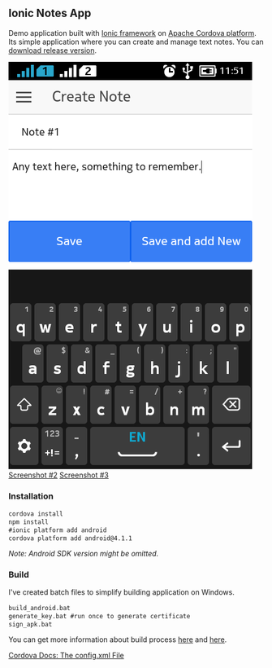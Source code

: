## Ionic Notes App
Demo application built with [Ionic framework](http://ionicframework.com) on [Apache Cordova platform](https://cordova.apache.org). Its simple application where you can create and manage text notes. You can [download release version](https://github.com/burdiuz/ionic-notes-app/raw/master/ionicnotesapp-release.apk).  
  
![Screenshot #1](https://github.com/burdiuz/ionic-notes-app/raw/master/screenshots/03.png)  
[Screenshot #2](https://github.com/burdiuz/ionic-notes-app/raw/master/screenshots/04.png)
[Screenshot #3](https://github.com/burdiuz/ionic-notes-app/raw/master/screenshots/05.png)

### Installation
```batch
cordova install
npm install
#ionic platform add android
cordova platform add android@4.1.1
```
*Note: Android SDK version might be omitted.*

### Build
I've created batch files to simplify building application on Windows.
```batch
build_android.bat
generate_key.bat #run once to generate certificate
sign_apk.bat
```
You can get more information about build process [here](http://ionicframework.com/docs/guide/publishing.html) and [here](https://cordova.apache.org/docs/en/4.0.0/guide/platforms/android/).
  
[Cordova Docs: The config.xml File](https://cordova.apache.org/docs/en/4.0.0/config_ref/)